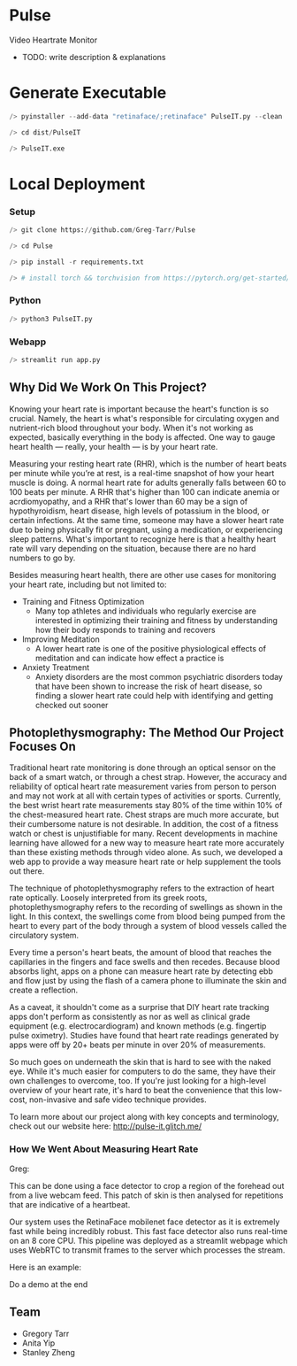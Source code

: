 # Pulse
Video Heartrate Monitor

- TODO: write description & explanations


# Generate Executable
```python
/> pyinstaller --add-data "retinaface/;retinaface" PulseIT.py --clean

/> cd dist/PulseIT

/> PulseIT.exe
```

# Local Deployment

### Setup
```python
/> git clone https://github.com/Greg-Tarr/Pulse

/> cd Pulse

/> pip install -r requirements.txt

/> # install torch && torchvision from https://pytorch.org/get-started/locally/
```

### Python
```python
/> python3 PulseIT.py
```

### Webapp
```python
/> streamlit run app.py
```


## Why Did We Work On This Project?

Knowing your heart rate is important because the heart's function is so crucial. Namely, the heart is what's responsible for circulating oxygen and nutrient-rich blood throughout your body. When it's not working as expected, basically everything in the body is affected. One way to gauge heart health — really, your health — is by your heart rate. 

Measuring your resting heart rate (RHR), which is the number of heart beats per minute while you’re at rest, is a real-time snapshot of how your heart muscle is doing. A normal heart rate for adults generally falls between 60 to 100 beats per minute. A RHR that's higher than 100 can indicate anemia or acrdiomyopathy, and a RHR that's lower than 60 may be a sign of hypothyroidism, heart disease, high levels of potassium in the blood, or certain infections. At the same time, someone may have a slower heart rate due to being physically fit or pregnant, using a medication, or experiencing sleep patterns. What's important to recognize here is that a healthy heart rate will vary depending on the situation, because there are no hard numbers to go by.

Besides measuring heart health, there are other use cases for monitoring your heart rate, including but not limited to:
* Training and Fitness Optimization
  * Many top athletes and individuals who regularly exercise are interested in optimizing their training and fitness by understanding how their body responds to training and recovers
* Improving Meditation
  * A lower heart rate is one of the positive physiological effects of meditation and can indicate how effect a practice is
* Anxiety Treatment
  * Anxiety disorders are the most common psychiatric disorders today that have been shown to increase the risk of heart disease, so finding a slower heart rate could help with identifying and getting checked out sooner 

## Photoplethysmography: The Method Our Project Focuses On

Traditional heart rate monitoring is done through an optical sensor on the back of a smart watch, or through a chest strap. However, the accuracy and reliability of optical heart rate measurement varies from person to person and may not work at all with certain types of activities or sports. Currently, the best wrist heart rate measurements stay 80% of the time within 10% of the chest-measured heart rate. Chest straps are much more accurate, but their cumbersome nature is not desirable. In addition, the cost of a fitness watch or chest is unjustifiable for many. Recent developments in machine learning have allowed for a new way to measure heart rate more accurately than these existing methods through video alone. As such, we developed a web app to provide a way measure heart rate or help supplement the tools out there.

The technique of photoplethysmography refers to the extraction of heart rate optically. Loosely interpreted from its greek roots, photoplethysmography refers to the recording of swellings as shown in the light. In this context, the swellings come from blood being pumped from the heart to every part of the body through a system of blood vessels called the circulatory system.

Every time a person's heart beats, the amount of blood that reaches the capillaries in the fingers and face swells and then recedes. Because blood absorbs light, apps on a phone can measure heart rate by detecting ebb and flow just by using the flash of a camera phone to illuminate the skin and create a reflection.

As a caveat, it shouldn't come as a surprise that DIY heart rate tracking apps don't perform as consistently as nor as well as clinical grade equipment (e.g. electrocardiogram) and known methods (e.g. fingertip pulse oximetry). Studies have found that heart rate readings generated by apps were off by 20+ beats per minute in over 20% of measurements.

So much goes on underneath the skin that is hard to see with the naked eye. While it's much easier for computers to do the same, they have their own challenges to overcome, too.
If you're just looking for a high-level overview of your heart rate, it's hard to beat the convenience that this low-cost, non-invasive and safe video technique provides. 

To learn more about our project along with key concepts and terminology, check out our website here: 
<http://pulse-it.glitch.me/>

### How We Went About Measuring Heart Rate


Greg: 

This can be done using a face detector to crop a region of the forehead out from a live webcam feed. This patch of skin is then analysed for repetitions that are indicative of a heartbeat. 

Our system uses the RetinaFace mobilenet face detector as it is extremely fast while being incredibly robust. This fast face detector also runs real-time on an 8 core CPU. This pipeline was deployed as a streamlit webpage which uses WebRTC to transmit frames to the server which processes the stream.

Here is an example:


Do a demo at the end

## Team
* Gregory Tarr
* Anita Yip
* Stanley Zheng
